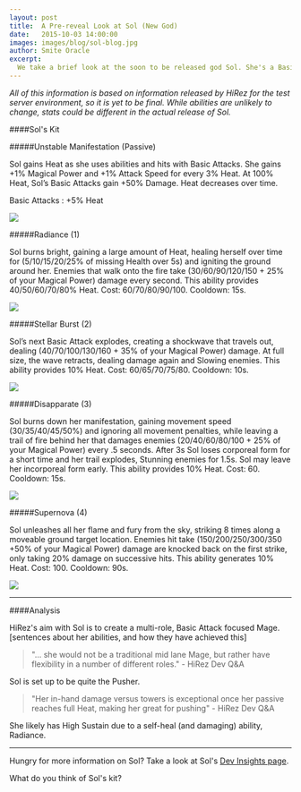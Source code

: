 ```yaml
---
layout: post
title:  A Pre-reveal Look at Sol (New God)
date:   2015-10-03 14:00:00
images: images/blog/sol-blog.jpg
author: Smite Oracle
excerpt:
  We take a brief look at the soon to be released god Sol. She's a Basic Attack focused Mage, set up to be a solid pusher thanks to her Passive, granting her 'Heat'. At 100% Heat, her Basic Attacks deal +50% damage.
---
```


*All of this information is based on information released by HiRez for the test server environment, so it is yet to be final. While abilities are unlikely to change, stats could be different in the actual release of Sol.*

####Sol's Kit

#####Unstable Manifestation (Passive)

Sol gains Heat as she uses abilities and hits with Basic Attacks. She gains +1% Magical Power and +1% Attack Speed for every 3% Heat. At 100% Heat, Sol’s Basic Attacks gain +50% Damage. Heat decreases over time.

Basic Attacks : +5% Heat

[![]({{site.url}}/images/blog/pre-reveal-sol/kit-0.jpg)]({{site.url}}/images/blog/pre-reveal-sol/kit-0.mp4)

#####Radiance (1)

Sol burns bright, gaining a large amount of Heat, healing herself over time for (5/10/15/20/25% of missing Health over 5s) and igniting the ground around her. Enemies that walk onto the fire take (30/60/90/120/150 + 25% of your Magical Power) damage every second. This ability provides 40/50/60/70/80% Heat. Cost: 60/70/80/90/100. Cooldown: 15s.

[![]({{site.url}}/images/blog/pre-reveal-sol/kit-1.jpg)]({{site.url}}/images/blog/pre-reveal-sol/kit-1.mp4)

#####Stellar Burst (2)

Sol’s next Basic Attack explodes, creating a shockwave that travels out, dealing (40/70/100/130/160 + 35% of your Magical Power) damage. At full size, the wave retracts, dealing damage again and Slowing enemies. This ability provides 10% Heat. Cost: 60/65/70/75/80. Cooldown: 10s.

[![]({{site.url}}/images/blog/pre-reveal-sol/kit-2.jpg)]({{site.url}}/images/blog/pre-reveal-sol/kit-2.mp4)

#####Disapparate (3)

Sol burns down her manifestation, gaining movement speed (30/35/40/45/50%) and ignoring all movement penalties, while leaving a trail of fire behind her that damages enemies (20/40/60/80/100 + 25% of your Magical Power) every .5 seconds. After 3s Sol loses corporeal form for a short time and her trail explodes, Stunning enemies for 1.5s. Sol may leave her incorporeal form early. This ability provides 10% Heat. Cost: 60. Cooldown: 15s.

[![]({{site.url}}/images/blog/pre-reveal-sol/kit-3.jpg)]({{site.url}}/images/blog/pre-reveal-sol/kit-3.mp4)

#####Supernova (4)

Sol unleashes all her flame and fury from the sky, striking 8 times along a moveable ground target location. Enemies hit take (150/200/250/300/350 +50% of your Magical Power) damage are knocked back on the first strike, only taking 20% damage on successive hits. This ability generates 10% Heat. Cost: 100. Cooldown: 90s.

[![]({{site.url}}/images/blog/pre-reveal-sol/kit-4.jpg)]({{site.url}}/images/blog/pre-reveal-sol/kit-4.mp4)

***

####Analysis

HiRez's aim with Sol is to create a multi-role, Basic Attack focused Mage. [sentences about her abilities, and how they have achieved this]

> "... she would not be a traditional mid lane Mage, but rather have flexibility in a number of different roles." - HiRez Dev Q&A

Sol is set up to be quite the Pusher.

> "Her in-hand damage versus towers is exceptional once her passive reaches full Heat, making her great for pushing" - HiRez Dev Q&A


She likely has High Sustain due to a self-heal (and damaging) ability, Radiance.

***

Hungry for more information on Sol? Take a look at Sol's [Dev Insights page](http://www.smitegame.com/promo/god-reveal/sol/).

What do you think of Sol's kit?